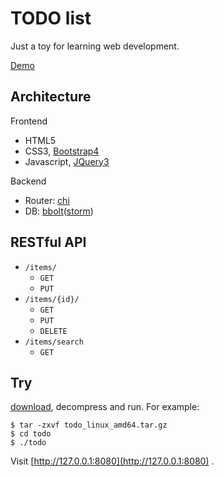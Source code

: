# TODO list

Just a toy for learning web development.

[Demo](http://app2.shenwei.me/todo)

## Architecture

Frontend

- HTML5
- CSS3, [Bootstrap4](https://getbootstrap.com/docs/4.1/)
- Javascript, [JQuery3](https://api.jquery.com/)

Backend

- Router: [chi](https://github.com/go-chi/chi)
- DB: [bbolt](https://github.com/etcd-io/bbolt)([storm](https://github.com/asdine/storm))

## RESTful API

- `/items/`
    - `GET`
    - `PUT`
- `/items/{id}/`
    - `GET`
    - `PUT`
    - `DELETE`
- `/items/search`
    - `GET`

## Try

[download](https://github.com/shenwei356/todo/releases), decompress and run. For example:

    $ tar -zxvf todo_linux_amd64.tar.gz
    $ cd todo
    $ ./todo

Visit [http://127.0.0.1:8080](http://127.0.0.1:8080) .
